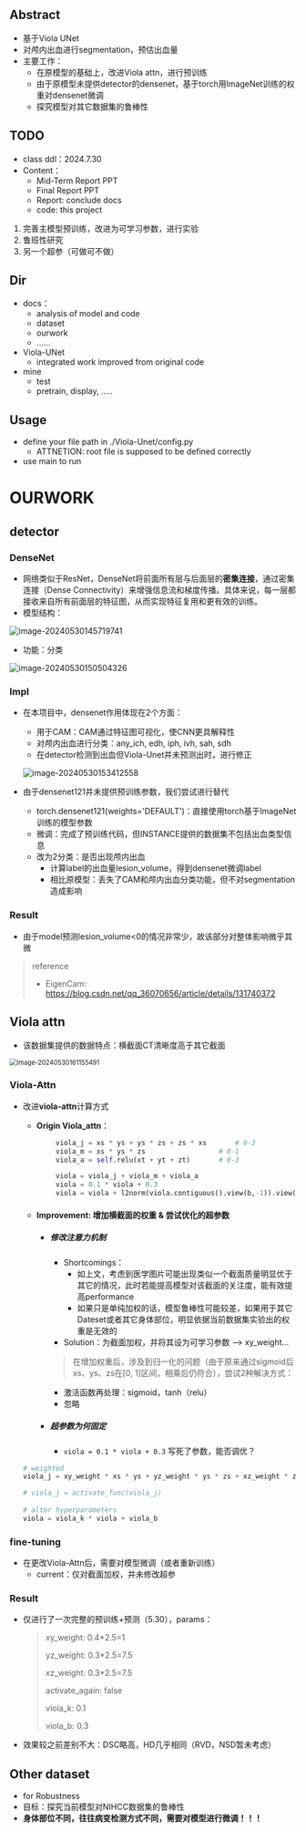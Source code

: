 ## Abstract

* 基于Viola UNet
* 对颅内出血进行segmentation，预估出血量
* 主要工作：
  * 在原模型的基础上，改进Viola attn，进行预训练
  * 由于原模型未提供detector的densenet，基于torch用ImageNet训练的权重对densenet微调
  * 探究模型对其它数据集的鲁棒性

## TODO

* class ddl：2024.7.30
* Content：
  * Mid-Term Report PPT
  * Final Report PPT
  * Report: conclude docs
  * code: this project

1. 完善主模型预训练，改进为可学习参数，进行实验
2. 鲁班性研究
3. 另一个超参（可做可不做）

## Dir

* docs：
  * analysis of model and code
  * dataset
  * ourwork
  * ......
* Viola-UNet
  * integrated work improved from original code
* mine
  * test
  * pretrain, display, .....



## Usage

* define your file path in ./Viola-Unet/config.py
  * ATTNETION: root file is supposed to be defined correctly
* use main to run



# OURWORK

## detector

### DenseNet

* 网络类似于ResNet，DenseNet将前面所有层与后面层的**密集连接**，通过密集连接（Dense Connectivity）来增强信息流和梯度传播。具体来说，每一层都接收来自所有前面层的特征图，从而实现特征复用和更有效的训练。
* 模型结构：

![image-20240530145719741](./assets/image-20240530145719741.png)

* 功能：分类

![image-20240530150504326](./assets/image-20240530150504326.png)

### Impl

* 在本项目中，densenet作用体现在2个方面：
  * 用于CAM：CAM通过特征图可视化，使CNN更具解释性
  * 对颅内出血进行分类：any_ich, edh, iph, ivh, sah, sdh
  * 在detector检测到出血但Viola-Unet并未预测出时，进行修正
  
  ![image-20240530153412558](./assets/image-20240530153412558.png)
  
* 由于densenet121并未提供预训练参数，我们尝试进行替代

  * torch.densenet121(weights='DEFAULT')：直接使用torch基于ImageNet训练的模型参数
  * 微调：完成了预训练代码，但INSTANCE提供的数据集不包括出血类型信息
  * 改为2分类：是否出现颅内出血
    * 计算label的出血量lesion_volume，得到densenet微调label
    * 相比原模型：丢失了CAM和颅内出血分类功能，但不对segmentation造成影响

### Result

* 由于model预测lesion_volume<0的情况非常少，故该部分对整体影响微乎其微


> reference
>
> * EigenCam: https://blog.csdn.net/qq_36070656/article/details/131740372



## Viola attn

* 该数据集提供的数据特点：横截面CT清晰度高于其它截面

<img src="./assets/image-20240530161155491.png" alt="image-20240530161155491" style="zoom:80%;" />

### Viola-Attn

* 改进**viola-attn**计算方式

  * **Origin Viola_attn**：

  ```python
          viola_j = xs * ys + ys * zs + zs * xs       # 0-3
          viola_m = xs * ys * zs                  # 0-1  
          viola_a = self.relu(xt + yt + zt)       # 0-3
  
          viola = viola_j + viola_m + viola_a
          viola = 0.1 * viola + 0.3 
          viola = viola + l2norm(viola.contiguous().view(b,-1)).view(b,c,h,w,d)  
  ```

  * #### Improvement: 增加横截面的权重 & 尝试优化的超参数
    * ##### 修改注意力机制
      * Shortcomings：
        * 如上文，考虑到医学图片可能出现类似一个截面质量明显优于其它的情况，此时若能提高模型对该截面的关注度，能有效提高performance
        * 如果只是单纯加权的话，模型鲁棒性可能较差，如果用于其它Dateset或者其它身体部位，明显依据当前数据集实验出的权重是无效的
      * Solution：为截面加权，并将其设为可学习参数 --> xy_weight...
      > 在增加权重后，涉及到归一化的问题（由于原来通过sigmoid后xs、ys、zs在[0, 1]区间，相乘后仍符合），尝试2种解决方式：
        * 激活函数再处理：sigmoid，tanh（relu）
        * 忽略
  
    * ##### 超参数为何固定
      * `viola = 0.1 * viola + 0.3` 写死了参数，能否调优？
  

  ```python
  # weighted 
  viola_j = xy_weight * xs * ys + yz_weight * ys * zs + xz_weight * zs * xs
  
  # viola_j = activate_func(viola_j)
          
  # alter hyperparameters
  viola = viola_k * viola + viola_b
  ```

### fine-tuning

* 在更改Viola-Attn后，需要对模型微调（或者重新训练）
  * current：仅对截面加权，并未修改超参

### Result

* 仅进行了一次完整的预训练+预测（5.30），params：

  > xy_weight: 0.4*2.5=1
  >
  > yz_weight: 0.3*2.5=7.5
  >
  > xz_weight: 0.3*2.5=7.5
  >
  > activate_again: false
  >
  > viola_k: 0.1
  >
  > viola_b: 0.3

* 效果较之前差别不大：DSC略高，HD几乎相同（RVD，NSD暂未考虑）

## Other dataset
* for Robustness
* 目标：探究当前模型对NIHCC数据集的鲁棒性
* **身体部位不同，往往病变检测方式不同，需要对模型进行微调！！！**



